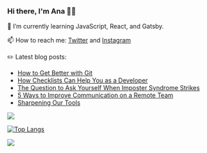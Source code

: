 ### Hi there, I'm Ana 👋🏽

 🌱 I’m currently learning JavaScript, React, and Gatsby. 
 
 📫 How to reach me: [Twitter](https://www.twitter.com/anaveecodes) and [Instagram](https://www.instagram.com/anaveecodes)

 ✏️ Latest blog posts:
- [How to Get Better with Git](https://www.anavela.dev/how-to-get-better-with-git)
- [How Checklists Can Help You as a Developer](https://www.anavela.dev/how-checklists-can-help-you-as-a-developer)
- [The Question to Ask Yourself When Imposter Syndrome Strikes](https://www.anavela.dev/the-question-to-ask-yourself-when-imposter-syndrome-strikes)
- [5 Ways to Improve Communication on a Remote Team](https://www.anavela.dev/article/5-ways-to-improve-communication-on-a-remote-team)
- [Sharpening Our Tools](https://www.anavela.dev/article/sharpening-our-tools)

<img src="https://github-readme-stats.vercel.app/api?username=ana-vela&count_private=true">

[![Top Langs](https://github-readme-stats.vercel.app/api/top-langs/?username=ana-vela&layout=compact)](https://github.com/anuraghazra/github-readme-stats)


![](https://komarev.com/ghpvc/?username=ana-vela&color=blueviolet)

<!--
**ana-vela/ana-vela** is a ✨ _special_ ✨ repository because its `README.md` (this file) appears on your GitHub profile.

Here are some ideas to get you started:

- 🔭 I’m currently working on ...
- 🌱 I’m currently learning ...
- 👯 I’m looking to collaborate on ...
- 🤔 I’m looking for help with ...
- 💬 Ask me about ...
- 📫 How to reach me: ...
- 😄 Pronouns: ...
- ⚡ Fun fact: ...
-->
